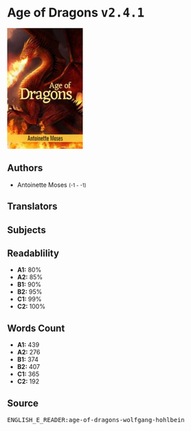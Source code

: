 # Age of Dragons <kbd>v2.4.1</kbd>

![](./cover.medium.jpg "")

## Authors


 - Antoinette Moses <small>(-1 - -1)</small>

## Translators



## Subjects



## Readablility


 - **A1:** 80%
 - **A2:** 85%
 - **B1:** 90%
 - **B2:** 95%
 - **C1:** 99%
 - **C2:** 100%

## Words Count


 - **A1:** 439
 - **A2:** 276
 - **B1:** 374
 - **B2:** 407
 - **C1:** 365
 - **C2:** 192

## Source


<kbd>ENGLISH_E_READER:age-of-dragons-wolfgang-hohlbein</kbd>
